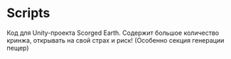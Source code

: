 # Scripts
Код для Unity-проекта Scorged Earth.
Содержит большое количество кринжа, открывать на свой страх и риск!
(Особенно секция генерации пещер)

